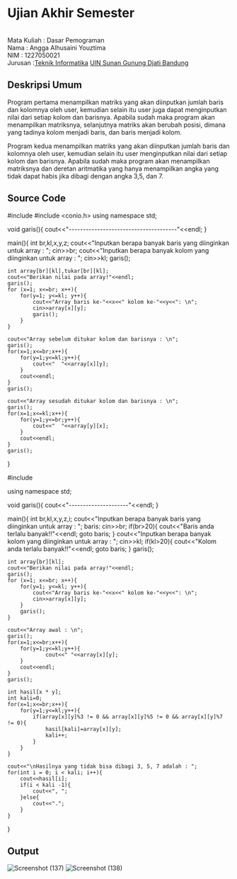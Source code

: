 # Ujian Akhir Semester 
<br>Mata Kuliah 	: Dasar Pemograman
<br> Nama		: Angga Alhusaini Youztima
<br>NIM		:	1227050021
<br>Jurusan		:[Teknik Informatika](http://if.uinsgd.ac.id/) [UIN Sunan Gunung Djati Bandung](https://uinsgd.ac.id/) 

## Deskripsi Umum
Program pertama menampilkan matriks yang akan diinputkan jumlah baris dan kolomnya oleh user, kemudian selain itu user juga dapat menginputkan nilai dari setiap kolom dan barisnya. Apabila sudah maka program akan menampilkan matriksnya, selanjutnya matriks akan berubah posisi, dimana yang tadinya kolom menjadi baris, dan baris menjadi kolom.

Program kedua menampilkan matriks yang akan diinputkan jumlah baris dan kolomnya oleh user, kemudian selain itu user menginputkan nilai dari setiap kolom dan barisnya. Apabila sudah maka program akan menampilkan matriksnya dan deretan aritmatika yang hanya menampilkan angka yang tidak dapat habis jika dibagi dengan angka 3,5, dan 7.
## Source Code
#include <iostream>
#include <conio.h>
using namespace std;

void garis(){
	cout<<"--------------------------------------"<<endl;
}

main(){
	int br,kl,x,y,z;
	cout<<"Inputkan berapa banyak baris yang diinginkan untuk array : ";
	cin>>br;
	cout<<"Inputkan berapa banyak kolom yang diinginkan untuk array : ";
	cin>>kl;
	garis();
	
	int array[br][kl],tukar[br][kl]; 
    cout<<"Berikan nilai pada array!"<<endl;
    garis();
    for (x=1; x<=br; x++){
    	for(y=1; y<=kl; y++){
    		cout<<"Array baris ke-"<<x<<" kolom ke-"<<y<<": \n";
    		cin>>array[x][y];
    		garis();
		}
	}
	
	cout<<"Array sebelum ditukar kolom dan barisnya : \n";
	garis();
	for(x=1;x<=br;x++){
		for(y=1;y<=kl;y++){
			cout<<"  "<<array[x][y];
		}
		cout<<endl;
	}
	garis();
	
	cout<<"Array sesudah ditukar kolom dan barisnya : \n";
	garis();
	for(x=1;x<=kl;x++){
		for(y=1;y<=br;y++){
			cout<<"  "<<array[y][x];
		}
		cout<<endl;
	}
	garis();
}

#include <iostream>

using namespace std;

void garis(){
	cout<<"---------------------"<<endl;
}

main(){
	int br,kl,x,y,z,i;
	cout<<"Inputkan berapa banyak baris yang diinginkan untuk array : ";
	baris:
	cin>>br;
	if(br>20){
		cout<<"Baris anda terlalu banyak!!"<<endl;
		goto baris;
	}
	cout<<"Inputkan berapa banyak kolom yang diinginkan untuk array : ";
	cin>>kl;
	if(kl>20){
		cout<<"Kolom anda terlalu banyak!!"<<endl;
		goto baris;
	}
	garis();
	
	int array[br][kl];
    cout<<"Berikan nilai pada array!"<<endl;
    garis();
    for (x=1; x<=br; x++){
    	for(y=1; y<=kl; y++){
    		cout<<"Array baris ke-"<<x<<" kolom ke-"<<y<<": \n";
    		cin>>array[x][y];
		}
		garis();
	}	
	
	cout<<"Array awal : \n";
	garis();
	for(x=1;x<=br;x++){
		for(y=1;y<=kl;y++){
				cout<<" "<<array[x][y];
		}
		cout<<endl;
	}
	garis();
	
	int hasil[x * y];
	int kali=0;
	for(x=1;x<=br;x++){
		for(y=1;y<=kl;y++){
			if(array[x][y]%3 != 0 && array[x][y]%5 != 0 && array[x][y]%7 != 0){
				hasil[kali]=array[x][y];
				kali++;
			}
		}
	}
	
	cout<<"\nHasilnya yang tidak bisa dibagi 3, 5, 7 adalah : ";
	for(int i = 0; i < kali; i++){
		cout<<hasil[i];
		if(i < kali -1){
			cout<<", ";
		}else{
			cout<<".";
		}
	}
}
## Output
  ![Screenshot (137)](https://user-images.githubusercontent.com/121450649/209570801-2b49d7a6-8d9b-440d-ac66-c0b36f34c475.png)
  ![Screenshot (138)](https://user-images.githubusercontent.com/121450649/209570818-5308eea9-71c9-492d-8e9c-a907b84087d5.png)

